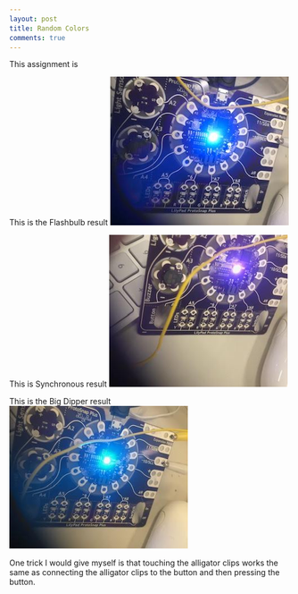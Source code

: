 ```yaml
---
layout: post 
title: Random Colors
comments: true
---
```

This assignment is

This is the Flashbulb result
![Lit up blue](/img/blue.jpg)

This is Synchronous result
![Lit up pink](/img/pink.jpg)

This is the Big Dipper result
![Lit up Green](/img/green.jpg)

One trick I would give myself is that touching the alligator clips works the same as connecting the alligator clips to the button and then pressing the button. 
